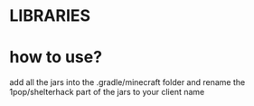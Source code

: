 # LIBRARIES

# how to use?
add all the jars into the .gradle/minecraft folder and
rename the 1pop/shelterhack part of the jars to your client name
